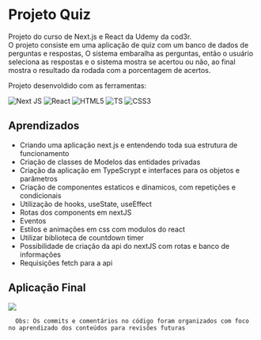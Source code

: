 # Projeto Quiz

Projeto do curso de Next.js e React da Udemy da cod3r.   
O projeto consiste em uma aplicação de quiz com um banco de dados de perguntas e respostas,
O sistema embaralha as perguntas, então o usuário seleciona as respostas e o sistema mostra se acertou ou não,
ao final mostra o resultado da rodada com a porcentagem de acertos.

Projeto desenvoldido com as ferramentas:
<p align="center">

  ![Next JS](https://img.shields.io/badge/Next-black?style=for-the-badge&logo=next.js&logoColor=white)
  ![React](https://img.shields.io/badge/react-%2320232a.svg?style=for-the-badge&logo=react&logoColor=%2361DAFB)
  ![HTML5](https://img.shields.io/badge/HTML5-E34F26?style=for-the-badge&logo=html5&logoColor=white)
  ![TS](https://img.shields.io/badge/TypeScript-007ACC?style=for-the-badge&logo=typescript&logoColor=white)
  ![CSS3](https://img.shields.io/badge/css3-%231572B6.svg?style=for-the-badge&logo=css3&logoColor=white)
  
 </p>
 
 ## Aprendizados
 - Criando uma aplicação next.js e entendendo toda sua estrutura de funcionamento
 - Criação de classes de Modelos das entidades privadas
 - Criação da aplicação em TypeScrypt e interfaces para os objetos e parâmetros
 - Criação de componentes estaticos e dinamicos, com repetições e condicionais
 - Utilização de hooks, useState, useEffect
 - Rotas dos components em nextJS
 - Eventos
 - Estilos e animações em css com modulos do react
 - Utilizar biblioteca de countdown timer
 - Possibilidade de criação da api do nextJS com rotas e banco de informações
 - Requisições fetch para a api
 
 ## Aplicação Final
 ![](https://github.com/Romenildo/Treinamento-GIT/blob/master/imgs/projetos/quiz-app.gif)
 
  ```   Obs: Os commits e comentários no código foram organizados com foco no aprendizado dos conteúdos para revisões futuras  ```
 
